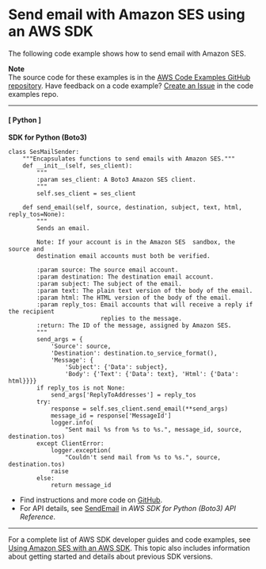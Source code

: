 # Send email with Amazon SES using an AWS SDK<a name="example_ses_SendEmail_section"></a>

The following code example shows how to send email with Amazon SES\.

**Note**  
The source code for these examples is in the [AWS Code Examples GitHub repository](https://github.com/awsdocs/aws-doc-sdk-examples)\. Have feedback on a code example? [Create an Issue](https://github.com/awsdocs/aws-doc-sdk-examples/issues/new/choose) in the code examples repo\. 

------
#### [ Python ]

**SDK for Python \(Boto3\)**  
  

```
class SesMailSender:
    """Encapsulates functions to send emails with Amazon SES."""
    def __init__(self, ses_client):
        """
        :param ses_client: A Boto3 Amazon SES client.
        """
        self.ses_client = ses_client

    def send_email(self, source, destination, subject, text, html, reply_tos=None):
        """
        Sends an email.

        Note: If your account is in the Amazon SES  sandbox, the source and
        destination email accounts must both be verified.

        :param source: The source email account.
        :param destination: The destination email account.
        :param subject: The subject of the email.
        :param text: The plain text version of the body of the email.
        :param html: The HTML version of the body of the email.
        :param reply_tos: Email accounts that will receive a reply if the recipient
                          replies to the message.
        :return: The ID of the message, assigned by Amazon SES.
        """
        send_args = {
            'Source': source,
            'Destination': destination.to_service_format(),
            'Message': {
                'Subject': {'Data': subject},
                'Body': {'Text': {'Data': text}, 'Html': {'Data': html}}}}
        if reply_tos is not None:
            send_args['ReplyToAddresses'] = reply_tos
        try:
            response = self.ses_client.send_email(**send_args)
            message_id = response['MessageId']
            logger.info(
                "Sent mail %s from %s to %s.", message_id, source, destination.tos)
        except ClientError:
            logger.exception(
                "Couldn't send mail from %s to %s.", source, destination.tos)
            raise
        else:
            return message_id
```
+  Find instructions and more code on [GitHub](https://github.com/awsdocs/aws-doc-sdk-examples/tree/main/python/example_code/ses#code-examples)\. 
+  For API details, see [SendEmail](https://docs.aws.amazon.com/goto/boto3/email-2010-12-01/SendEmail) in *AWS SDK for Python \(Boto3\) API Reference*\. 

------

For a complete list of AWS SDK developer guides and code examples, see [Using Amazon SES with an AWS SDK](sdk-general-information-section.md)\. This topic also includes information about getting started and details about previous SDK versions\.